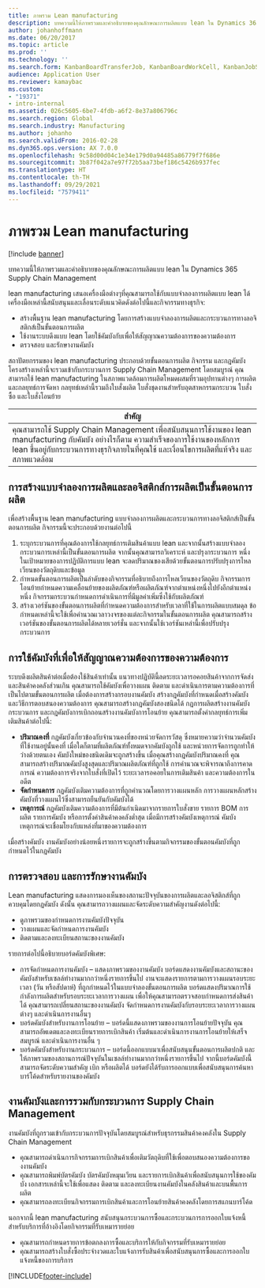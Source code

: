 ```yaml
---
title: ภาพรวม Lean manufacturing
description: บทความนี้ให้ภาพรวมและคำอธิบายของคุณลักษณะการผลิตแบบ lean ใน Dynamics 365 Supply Chain Management
author: johanhoffmann
ms.date: 06/20/2017
ms.topic: article
ms.prod: ''
ms.technology: ''
ms.search.form: KanbanBoardTransferJob, KanbanBoardWorkCell, KanbanJobSchedulingListPage, LeanProductionFlow, Kanban, KanbanQuantityOverview, KanbanAssignCard, KanbanCirculatingCards, KanbanRules, WHSKanbanWaveTableManagePickingListPool
audience: Application User
ms.reviewer: kamaybac
ms.custom:
- "19371"
- intro-internal
ms.assetid: 026c5605-6be7-4fdb-a6f2-8e37a806796c
ms.search.region: Global
ms.search.industry: Manufacturing
ms.author: johanho
ms.search.validFrom: 2016-02-28
ms.dyn365.ops.version: AX 7.0.0
ms.openlocfilehash: 9c58d00d04c1e34e179d0a94485a86779f7f686e
ms.sourcegitcommit: 3b87f042a7e97f72b5aa73bef186c5426b937fec
ms.translationtype: HT
ms.contentlocale: th-TH
ms.lasthandoff: 09/29/2021
ms.locfileid: "7579411"
---
```

# <a name="lean-manufacturing-overview"></a>ภาพรวม Lean manufacturing

[!include [banner](../includes/banner.md)]

บทความนี้ให้ภาพรวมและคำอธิบายของคุณลักษณะการผลิตแบบ lean ใน Dynamics 365 Supply Chain Management

lean manufacturing เสนอเครื่องมือต่างๆที่คุณสามารถใช้กับแบบจำลองการผลิตแบบ lean ได้ เครื่องมือเหล่านี้สนับสนุนและเลื่อนระดับแนวคิดดังต่อไปนี้และกิจกรรมทางธุรกิจ:
-   สร้างพื้นฐาน lean manufacturing โดยการสร้างแบบจำลองการผลิตและกระบวนการทางลอจิสติกส์เป็นขั้นตอนการผลิต
-   ใช้งานระบบดึงแบบ lean โดยใช้คัมบังกับเพื่อให้สัญญาณความต้องการของความต้องการ
-   ตรวจสอบ และรักษางานคัมบัง

สถาปัตยกรรมของ lean manufacturing ประกอบด้วยขั้นตอนการผลิต กิจกรรม และกฎคัมบัง โครงสร้างเหล่านี้จะรวมเข้ากับกระบวนการ Supply Chain Management โดยสมบูรณ์ คุณสามารถใช้ lean manufacturing ในสภาพแวดล้อมการผลิตโหมดผสมที่รวมอุปทานต่างๆ การผลิต และกลยุทธ์การจัดหา กลยุทธ์เหล่านี้รวมถึงใบสั่งผลิต ใบสั่งชุดงานสำหรับอุตสาหกรรมกระบวน ใบสั่งซื้อ และใบสั่งโอนย้าย

| **สำคัญ**                                                                                                                                                                                                                                                                |
|------------------------------------------------------------------------------------------------------------------------------------------------------------------------------------------------------------------------------------------------------------------------------|
| คุณสามารถใช้ Supply Chain Management เพื่อสนับสนุนการใช้งานของ lean manufacturing กับคัมบัง อย่างไรก็ตาม ความสำเร็จของการใช้งานของหลักการ lean ขึ้นอยู่กับกระบวนการทางธุรกิจภายในที่คุณใช้ และเงื่อนไขการผลิตที่แท้จริง และสภาพแวดล้อม |

## <a name="modeling-manufacturing-and-logistics-processes-as-production-flows"></a>การสร้างแบบจำลองการผลิตและลอจิสติกส์การผลิตเป็นขั้นตอนการผลิต
เพื่อสร้างพื้นฐาน lean manufacturing แบบจำลองการผลิตและกระบวนการทางลอจิสติกส์เป็นขั้นตอนการผลิต กิจกรรมนี้จะประกอบด้วยงานต่อไปนี้
1.  ระบุกระบวนการที่คุณต้องการใช้กลยุทธ์การเติมสินค้าแบบ lean และจากนั้นสร้างแบบจำลองกระบวนการเหล่านี้เป็นขั้นตอนการผลิต จากนั้นคุณสามารถวิเคราะห์ และปรุงกระบวนการ หนึ่งในเป้าหมายของการปฏิบัติการแบบ lean จะลดปริมาณของเสียด้วยขั้นตอนการปรับปรุงการไหลเวียนของวัตถุดิบและข้อมูล
2.  กำหนดขั้นตอนการผลิตเป็นลำดับของกิจกรรมที่อธิบายถึงการไหลเวียนของวัตถุดิบ กิจกรรมการโอนย้ายกำหนดความเคลื่อนย้ายของผลิตภัณฑ์หรือผลิตภัณฑ์จากตำแหน่งหนึ่งไปยังอีกตำแหน่งหนึ่ง กิจกรรมกระบวนกำหนดการดำเนินการที่มีมูลค่าเพิ่มซึ่งใช้กับผลิตภัณฑ์
3.  สร้างเวอร์ชันของขั้นตอนการผลิตที่กำหนดความต้องการสำหรับเวลาที่ใช้ในการผลิตแบบสมดุล ข้อกำหนดเหล่านี้จะใช้เพื่อคำนวณเวลาวงจรของแต่ละกิจกรรมในขั้นตอนการผลิต คุณสามารถสร้างเวอร์ชันของขั้นตอนการผลิตได้หลายเวอร์ชั่น และจากนั้นใช้เวอร์ชันเหล่านี้เพื่อปรับปรุงกระบวนการ

## <a name="using-kanbans-to-signal-demand-requirements"></a>การใช้คัมบังที่เพื่อให้สัญญาณความต้องการของความต้องการ
ระบบดึงผลิตสินค้าต่อเมื่อต้องใช้สินค้าเท่านั้น แนวทางปฏิบัตินี้ลดระยะเวลารอคอยสินค้าจากการจัดส่งและสินค้าคงคลังส่วนเกิน คุณสามารถใช้คัมบังเพื่อวางแผน ติดตาม และดำเนินการตามความต้องการที่เป็นไปตามขั้นตอนการผลิต เมื่อต้องการสร้างกรอบงานคัมบัง สร้างกฎคัมบังที่กำหนดเมื่อสร้างคัมบัง และวิธีการตอบสนองความต้องการ คุณสามารถสร้างกฎคัมบังสองชนิดได้ กฎการผลิตสร้างงานคัมบังกระบวนการ และกฎคัมบังการเบิกถอนสร้างงานคัมบังการโอนย้าย คุณสามารถตั้งค่ากลยุทธ์การเพิ่มเติมสินค้าต่อไปนี้:
-   **ปริมาณคงที่** กฎคัมบังเกี่ยวข้องกับจำนวนคงที่ของหน่วยจัดการวัสดุ ซึ่งหมายความว่าจำนวนคัมบังที่ใช้งานอยู่นั้นคงที่ เมื่อใดก็ตามที่ผลิตภัณฑ์ทั้งหมดจากคัมบังถูกใช้ และหน่วยการจัดการถูกทำให้ว่างด้วยตนเอง คัมบังใหม่ของชนิดเดิมจะถูกสร้างขึ้น เมื่อคุณสร้างกฎคัมบังปริมาณคงที่ คุณสามารถสร้างปริมาณคัมบังสูงสุดและปริมาณผลิตภัณฑ์ที่ถูกใช้ การคำนวณจะพิจารณาถึงการคาดการณ์ ความต้องการจริงจากใบสั่งที่เปิดไว้ ระยะเวลารอคอยในการเติมสินค้า และความต้องการในอดีต
-   **จัดกำหนดการ** กฎคัมบังเติมความต้องการที่ถูกคำนวณโดยการวางแผนหลัก การวางแผนหลักสร้างคัมบังที่วางแผนไว้ซึ่งสามารถยืนยันกับคัมบังได้
-   **เหตุการณ์** กฎคัมบังเติมความต้องการที่มีต้นกำเนิดมาจากรายการใบสั่งขาย รายการ BOM การผลิต รายการคัมบัง หรือการตั้งค่าสินค้าคงคลังต่ำสุด เมื่อมีการสร้างคัมบังเหตุการณ์ คัมบังเหตุการณ์จะเชื่อมโยงกับแหล่งที่มาของความต้องการ

เมื่อสร้างคัมบัง งานคัมบังอย่างน้อยหนึ่งรายการจะถูกสร้างขึ้นตามกิจกรรมของขั้นตอนคัมบังที่ถูกกำหนดไว้ในกฎคัมบัง

## <a name="monitoring-and-maintaining-kanban-jobs"></a>การตรวจสอบ และการรักษางานคัมบัง
Lean manufacturing แสดงการมองเห็นของสถานะปัจจุบันของการผลิตและลอจิสติกส์ที่ถูกควบคุมโดยกฎคัมบัง ดังนั้น คุณสามารถวางแผนและจัดระดับความสำคัญงานดังต่อไปนี้:

-   ดูภาพรวมของกำหนดการงานคัมบังปัจจุบัน
-   วางแผนและจัดกำหนดการงานคัมบัง
-   ติดตามและลงทะเบียนสถานะของงานคัมบัง

รายการต่อไปนี้อธิบายบอร์ดคัมบังพิเศษ:
-   การจัดกำหนดการงานคัมบัง – แสดงภาพรวมของงานคัมบัง บอร์ดแสดงงานคัมบังและสถานะของคัมบังสำหรับเซลล์ทำงานมากกว่าหนึ่งรายการขึ้นไป งานจะแสดงรายการตามการวางแผนรอบระยะเวลา (วัน หรือสัปดาห์) ที่ถูกกำหนดไว้ในแบบจำลองขั้นตอนการผลิต บอร์ดแสดงปริมาณการใช้กำลังการผลิตสำหรับรอบระยะเวลาการวางแผน เพื่อให้คุณสามารถตรวจสอบกำหนดการส่งสินค้าได้ คุณสามารถเปลี่ยนสถานะของงานคัมบัง จัดกำหนดการงานคัมบังกับรอบระยะเวลาการวางแผนต่างๆ และดำเนินการงานอื่นๆ
-   บอร์ดคัมบังสำหรับงานการโอนย้าย – บอร์ดนี้แสดงภาพรวมของงานการโอนย้ายปัจจุบัน คุณสามารถอัพเดตและลงทะเบียนรายการเบิกสินค้า เริ่มต้นและดำเนินการงานการโอนย้ายให้เสร็จสมบูรณ์ และดำเนินการงานอื่น ๆ
-   บอร์ดคัมบังสำหรับงานกระบวนการ – บอร์ดนี้ออกแบบมาเพื่อสนับสนุนขั้นตอนการผลิตปกติ และให้ภาพรวมของสถานการณ์ปัจจุบันในเซลล์ทำงานมากกว่าหนึ่งรายการขึ้นไป จากนี้บอร์ดคัมบังนี้สามารถจัดระดับความสำคัญ เบิก หรือผลิตได้ บอร์ดยังได้รับการออกแบบเพื่อสนับสนุนการค้นหาบาร์โค้ดสำหรับรายงานของคัมบัง

## <a name="kanban-jobs-and-integration-with-supply-chain-management-processes"></a>งานคัมบังและการรวมกับกระบวนการ Supply Chain Management
งานคัมบังที่ถูกรวมเข้ากับกระบวนการปัจจุบันโดยสมบูรณ์สำหรับธุรกรรมสินค้าคงคลังใน Supply Chain Management
-   คุณสามารถดำเนินการกิจกรรมการเบิกสินค้าเพื่อเติมวัตถุดิบที่ใช้เพื่อตอบสนองความต้องการของงานคัมบัง
-   คุณสามารถพิมพ์บัตรคัมบัง บัตรคัมบังหมุนเวียน และรายการเบิกสินค้าเพื่อสนับสนุนการใช้ของคัมบัง เอกสารเหล่านี้จะใช้เพื่อแสดง ติดตาม และลงทะเบียนงานคัมบังในคลังสินค้าและบนพื้นการผลิต
-   คุณสามารถลงทะเบียนกิจกรรมการเบิกสินค้าและการโอนย้ายสินค้าคงคลังโดยการสแกนบาร์โค้ด

นอกจากนี้ lean manufacturing สนับสนุนกระบวนการซื้อและกระบวนการการออกใบแจ้งหนี้สำหรับบริการที่อ้างอิงโดยกิจกรรมที่รับเหมารายย่อย
-   คุณสามารถกำหนดรายการข้อตกลงการซื้อและบริการให้กับกิจกรรมที่รับเหมารายย่อย
-   คุณสามารถสร้างใบสั่งซื้อประจำงวดและใบแจ้งการรับสินค้าเพื่อสนับสนุนการซื้อและการออกใบแจ้งหนี้ของการบริการ







[!INCLUDE[footer-include](../../includes/footer-banner.md)]